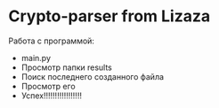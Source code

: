 # Crypto-parser from Lizaza
Работа с программой:  
- main.py
- Просмотр папки results
- Поиск последнего созданного файла
- Просмотр его
- Успех!!!!!!!!!!!!!!!!!